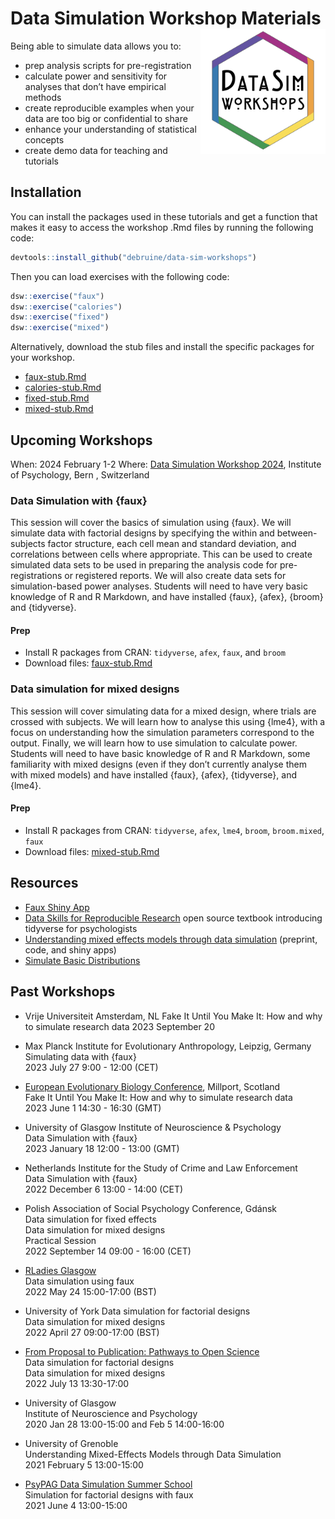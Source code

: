 
# Data Simulation Workshop Materials <img src="man/figures/logo.png" style="float:right; width:200px;" />

Being able to simulate data allows you to:

- prep analysis scripts for pre-registration
- calculate power and sensitivity for analyses that don’t have empirical
  methods
- create reproducible examples when your data are too big or
  confidential to share
- enhance your understanding of statistical concepts
- create demo data for teaching and tutorials

## Installation

You can install the packages used in these tutorials and get a function
that makes it easy to access the workshop .Rmd files by running the
following code:

``` r
devtools::install_github("debruine/data-sim-workshops")
```

Then you can load exercises with the following code:

``` r
dsw::exercise("faux")
dsw::exercise("calories")
dsw::exercise("fixed")
dsw::exercise("mixed")
```

Alternatively, download the stub files and install the specific packages
for your workshop.

- [faux-stub.Rmd](https://raw.githubusercontent.com/debruine/data-sim-workshops/master/inst/stubs/faux-stub.Rmd)
- [calories-stub.Rmd](https://raw.githubusercontent.com/debruine/data-sim-workshops/master/inst/stubs/calories-stub.Rmd)
- [fixed-stub.Rmd](https://raw.githubusercontent.com/debruine/data-sim-workshops/master/inst/stubs/fixed-stub.Rmd)
- [mixed-stub.Rmd](https://raw.githubusercontent.com/debruine/data-sim-workshops/master/inst/stubs/mixed-stub.Rmd)

## Upcoming Workshops

<!--
### Simulating data with faux
&#10;When: 9:00 - 12:00, Thursday, July 27, 2023  
Where: Max Planck Institute for Evolutionary Anthropology, Leipzig, Germany
&#10;Being able to simulate data allows you to prep analysis scripts for pre-registration, calculate power and sensitivity for analyses that don’t have empirical methods, create reproducible examples when your data are too big or confidential to share, enhance your understanding of statistical concepts, and create demo data for teaching and tutorials. This workshop will cover the basics of simulation using the R package {faux}. In the first half of the workshop, we will simulate data with factorial designs by specifying the within and between-subjects factor structure, each cell mean and standard deviation, and correlations between cells where appropriate. We will use these to set up simulation-based power analyses. In the second half of the workshop, we will cover simulating data for a mixed design, where trials are crossed with subjects. We will learn how to analyse this using {lme4}, with a focus on understanding how the simulation parameters correspond to the output. 
&#10;Prep: Install R and RStudio, and run the following code to produce two HTML files. If you have trouble with this, please contact [Lisa](mailto:lisa.debruine@glasgow.ac.uk), who will help you troubleshoot.
&#10;``` r
# install workshop package that includes all packages used
devtools::install_github("debruine/data-sim-workshops")
&#10;# create stub files for the workshop
dsw::exercise("faux")
dsw::exercise("mixed")
&#10;# render files (may require some rmarkdown setup)
rmarkdown::render("faux-stub.Rmd")
rmarkdown::render("mixed-stub.Rmd")
```
&#10;
### Fake It Until You Make It: How and why to simulate research data
&#10;When: Wednesday, September 20, 2023  
Where: Vrije Universiteit Amsterdam, NL
&#10;Being able to simulate data allows you to prep analysis scripts for pre-registration, calculate power and sensitivity for analyses that don’t have empirical methods, create reproducible examples when your data are too big or confidential to share, enhance your understanding of statistical concepts, and create demo data for teaching and tutorials. This workshop will cover the basics of simulation using the R package {faux}. We will simulate data with factorial designs by specifying the within and between-subjects factor structure, each cell mean and standard deviation, and correlations between cells where appropriate. This can be used to create simulated data sets to be used in preparing the analysis code for pre-registrations or registered reports. We will also create data sets for simulation-based power analyses. 
&#10;### Prerequisites
&#10;* install R and RStudio on a laptop 
* have very basic knowledge of R 
* have very basic familiarity with R Markdown (just be able to knit the demo file when creating a new Rmd in RStudio)
* install the packages {faux}, {afex}, {broom} and {tidyverse} from CRAN
* download the file [faux-stub.Rmd](https://raw.githubusercontent.com/debruine/data-sim-workshops/master/inst/stubs/faux-stub.Rmd)
&#10;-->

When: 2024 February 1-2 Where: [Data Simulation Workshop
2024](https://kogpsy.github.io/datasimulationcourse_24/), Institute of
Psychology, Bern , Switzerland

### Data Simulation with {faux}

This session will cover the basics of simulation using {faux}. We will
simulate data with factorial designs by specifying the within and
between-subjects factor structure, each cell mean and standard
deviation, and correlations between cells where appropriate. This can be
used to create simulated data sets to be used in preparing the analysis
code for pre-registrations or registered reports. We will also create
data sets for simulation-based power analyses. Students will need to
have very basic knowledge of R and R Markdown, and have installed
{faux}, {afex}, {broom} and {tidyverse}.

#### Prep

- Install R packages from CRAN: `tidyverse`, `afex`, `faux`, and `broom`
- Download files:
  [faux-stub.Rmd](https://raw.githubusercontent.com/debruine/data-sim-workshops/master/inst/stubs/faux-stub.Rmd)

### Data simulation for mixed designs

This session will cover simulating data for a mixed design, where trials
are crossed with subjects. We will learn how to analyse this using
{lme4}, with a focus on understanding how the simulation parameters
correspond to the output. Finally, we will learn how to use simulation
to calculate power. Students will need to have basic knowledge of R and
R Markdown, some familiarity with mixed designs (even if they don’t
currently analyse them with mixed models) and have installed {faux},
{afex}, {tidyverse}, and {lme4}.

#### Prep

- Install R packages from CRAN: `tidyverse`, `afex`, `lme4`, `broom`,
  `broom.mixed`, `faux`
- Download files:
  [mixed-stub.Rmd](https://raw.githubusercontent.com/debruine/data-sim-workshops/master/inst/stubs/mixed-stub.Rmd)

## Resources

- [Faux Shiny App](https://rstudio-connect.psy.gla.ac.uk/faux/)
- [Data Skills for Reproducible
  Research](https://psyteachr.github.io/reprores/) open source textbook
  introducing tidyverse for psychologists
- [Understanding mixed effects models through data
  simulation](https://osf.io/3cz2e/) (preprint, code, and shiny apps)
- [Simulate Basic
  Distributions](https://rstudio-connect.psy.gla.ac.uk/simulate/)

## Past Workshops

- Vrije Universiteit Amsterdam, NL Fake It Until You Make It: How and
  why to simulate research data 2023 September 20

- Max Planck Institute for Evolutionary Anthropology, Leipzig, Germany  
  Simulating data with {faux}  
  2023 July 27 9:00 - 12:00 (CET)

- [European Evolutionary Biology
  Conference](https://www.empseb28.com/workshops), Millport, Scotland  
  Fake It Until You Make It: How and why to simulate research data  
  2023 June 1 14:30 - 16:30 (GMT)

- University of Glasgow Institute of Neuroscience & Psychology  
  Data Simulation with {faux}  
  2023 January 18 12:00 - 13:00 (GMT)

- Netherlands Institute for the Study of Crime and Law Enforcement  
  Data Simulation with {faux}  
  2022 December 6 13:00 - 14:00 (CET)

- Polish Association of Social Psychology Conference, Gdánsk  
  Data simulation for fixed effects  
  Data simulation for mixed designs  
  Practical Session  
  2022 September 14 09:00 - 16:00 (CET)

- [RLadies
  Glasgow](https://www.meetup.com/rladies-glasgow/events/285942871/)  
  Data simulation using faux  
  2022 May 24 15:00-17:00 (BST)

- University of York Data simulation for factorial designs  
  Data simulation for mixed designs  
  2022 April 27 09:00-17:00 (BST)

- [From Proposal to Publication: Pathways to Open
  Science](https://www.dropbox.com/s/aydsuk6eahxumzu/OSW-Jul21.pdf?dl=0)  
  Data simulation for factorial designs  
  Data simulation for mixed designs  
  2022 July 13 13:30-17:00

- University of Glasgow  
  Institute of Neuroscience and Psychology  
  2020 Jan 28 13:00-15:00 and Feb 5 14:00-16:00

- University of Grenoble  
  Understanding Mixed-Effects Models through Data Simulation  
  2021 February 5 13:00-15:00

- [PsyPAG Data Simulation Summer
  School](https://simsummerschool.github.io/)  
  Simulation for factorial designs with faux  
  2021 June 4 13:00-15:00
